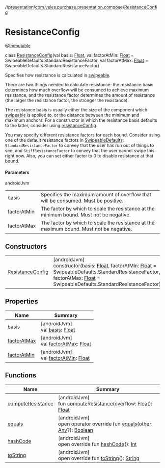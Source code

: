 //[presentation](../../../index.md)/[com.veles.purchase.presentation.compose](../index.md)/[ResistanceConfig](index.md)

# ResistanceConfig

@[Immutable](https://developer.android.com/reference/kotlin/androidx/compose/runtime/Immutable.html)

class [ResistanceConfig](index.md)(val basis: [Float](https://kotlinlang.org/api/latest/jvm/stdlib/kotlin/-float/index.html), val factorAtMin: [Float](https://kotlinlang.org/api/latest/jvm/stdlib/kotlin/-float/index.html) = SwipeableDefaults.StandardResistanceFactor, val factorAtMax: [Float](https://kotlinlang.org/api/latest/jvm/stdlib/kotlin/-float/index.html) = SwipeableDefaults.StandardResistanceFactor)

Specifies how resistance is calculated in [swipeable](../swipeable.md).

There are two things needed to calculate resistance: the resistance basis determines how much overflow will be consumed to achieve maximum resistance, and the resistance factor determines the amount of resistance (the larger the resistance factor, the stronger the resistance).

The resistance basis is usually either the size of the component which [swipeable](../swipeable.md) is applied to, or the distance between the minimum and maximum anchors. For a constructor in which the resistance basis defaults to the latter, consider using [resistanceConfig](../-swipeable-defaults/resistance-config.md).

You may specify different resistance factors for each bound. Consider using one of the default resistance factors in [SwipeableDefaults](../-swipeable-defaults/index.md): `StandardResistanceFactor` to convey that the user has run out of things to see, and `StiffResistanceFactor` to convey that the user cannot swipe this right now. Also, you can set either factor to 0 to disable resistance at that bound.

#### Parameters

androidJvm

| | |
|---|---|
| basis | Specifies the maximum amount of overflow that will be consumed. Must be positive. |
| factorAtMin | The factor by which to scale the resistance at the minimum bound. Must not be negative. |
| factorAtMax | The factor by which to scale the resistance at the maximum bound. Must not be negative. |

## Constructors

| | |
|---|---|
| [ResistanceConfig](-resistance-config.md) | [androidJvm]<br>constructor(basis: [Float](https://kotlinlang.org/api/latest/jvm/stdlib/kotlin/-float/index.html), factorAtMin: [Float](https://kotlinlang.org/api/latest/jvm/stdlib/kotlin/-float/index.html) = SwipeableDefaults.StandardResistanceFactor, factorAtMax: [Float](https://kotlinlang.org/api/latest/jvm/stdlib/kotlin/-float/index.html) = SwipeableDefaults.StandardResistanceFactor) |

## Properties

| Name | Summary |
|---|---|
| [basis](basis.md) | [androidJvm]<br>val [basis](basis.md): [Float](https://kotlinlang.org/api/latest/jvm/stdlib/kotlin/-float/index.html) |
| [factorAtMax](factor-at-max.md) | [androidJvm]<br>val [factorAtMax](factor-at-max.md): [Float](https://kotlinlang.org/api/latest/jvm/stdlib/kotlin/-float/index.html) |
| [factorAtMin](factor-at-min.md) | [androidJvm]<br>val [factorAtMin](factor-at-min.md): [Float](https://kotlinlang.org/api/latest/jvm/stdlib/kotlin/-float/index.html) |

## Functions

| Name | Summary |
|---|---|
| [computeResistance](compute-resistance.md) | [androidJvm]<br>fun [computeResistance](compute-resistance.md)(overflow: [Float](https://kotlinlang.org/api/latest/jvm/stdlib/kotlin/-float/index.html)): [Float](https://kotlinlang.org/api/latest/jvm/stdlib/kotlin/-float/index.html) |
| [equals](equals.md) | [androidJvm]<br>open operator override fun [equals](equals.md)(other: [Any](https://kotlinlang.org/api/latest/jvm/stdlib/kotlin/-any/index.html)?): [Boolean](https://kotlinlang.org/api/latest/jvm/stdlib/kotlin/-boolean/index.html) |
| [hashCode](hash-code.md) | [androidJvm]<br>open override fun [hashCode](hash-code.md)(): [Int](https://kotlinlang.org/api/latest/jvm/stdlib/kotlin/-int/index.html) |
| [toString](to-string.md) | [androidJvm]<br>open override fun [toString](to-string.md)(): [String](https://kotlinlang.org/api/latest/jvm/stdlib/kotlin/-string/index.html) |
